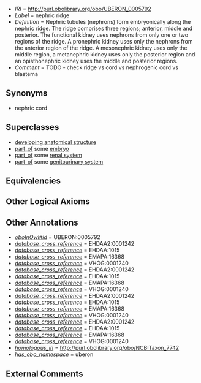  * *IRI* = http://purl.obolibrary.org/obo/UBERON_0005792
 * *Label* = nephric ridge
 * *Definition* = Nephric tubules (nephrons) form embryonically along the nephric ridge. The ridge comprises three regions; anterior, middle and posterior. The functional kidney uses nephrons from only one or two regions of the ridge. A pronephric kidney uses only the nephrons from the anterior region of the ridge. A mesonephric kidney uses only the middle region, a metanephric kidney uses only the posterior region and an opisthonephric kidney uses the middle and posterior regions. 
 * *Comment* = TODO - check ridge vs cord vs nephrogenic cord vs blastema

## Synonyms

 * nephric cord

## Superclasses

 * [developing anatomical structure](../../UBERON/23/UBERON_0005423.md)
 * [part_of](../../BFO/50/BFO_0000050.md) some [embryo](../../UBERON/22/UBERON_0000922.md)
 * [part_of](../../BFO/50/BFO_0000050.md) some [renal system](../../UBERON/08/UBERON_0001008.md)
 * [part_of](../../BFO/50/BFO_0000050.md) some [genitourinary system](../../UBERON/22/UBERON_0004122.md)

## Equivalencies


## Other Logical Axioms


## Other Annotations

 * *[oboInOwl#id](../../id/oboInOwl#id.md)* = UBERON:0005792
 * *[database_cross_reference](../../ef/oboInOwl#hasDbXref.md)* = EHDAA2:0001242
 * *[database_cross_reference](../../ef/oboInOwl#hasDbXref.md)* = EHDAA:1015
 * *[database_cross_reference](../../ef/oboInOwl#hasDbXref.md)* = EMAPA:16368
 * *[database_cross_reference](../../ef/oboInOwl#hasDbXref.md)* = VHOG:0001240
 * *[database_cross_reference](../../ef/oboInOwl#hasDbXref.md)* = EHDAA2:0001242
 * *[database_cross_reference](../../ef/oboInOwl#hasDbXref.md)* = EHDAA:1015
 * *[database_cross_reference](../../ef/oboInOwl#hasDbXref.md)* = EMAPA:16368
 * *[database_cross_reference](../../ef/oboInOwl#hasDbXref.md)* = VHOG:0001240
 * *[database_cross_reference](../../ef/oboInOwl#hasDbXref.md)* = EHDAA2:0001242
 * *[database_cross_reference](../../ef/oboInOwl#hasDbXref.md)* = EHDAA:1015
 * *[database_cross_reference](../../ef/oboInOwl#hasDbXref.md)* = EMAPA:16368
 * *[database_cross_reference](../../ef/oboInOwl#hasDbXref.md)* = VHOG:0001240
 * *[database_cross_reference](../../ef/oboInOwl#hasDbXref.md)* = EHDAA2:0001242
 * *[database_cross_reference](../../ef/oboInOwl#hasDbXref.md)* = EHDAA:1015
 * *[database_cross_reference](../../ef/oboInOwl#hasDbXref.md)* = EMAPA:16368
 * *[database_cross_reference](../../ef/oboInOwl#hasDbXref.md)* = VHOG:0001240
 * *[homologous_in](../../core#homologous/in/core#homologous_in.md)* = http://purl.obolibrary.org/obo/NCBITaxon_7742
 * *[has_obo_namespace](../../ce/oboInOwl#hasOBONamespace.md)* = uberon

## External Comments

